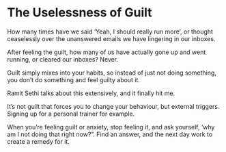 # The Uselessness of Guilt


How many times have we said ‘Yeah, I should really run more’, or thought
ceaselessly over the unanswered emails we have lingering in our inboxes.

After feeling the guilt, how many of us have actually gone up and went
running, or cleared our inboxes? Never.

Guilt simply mixes into your habits, so instead of just not doing something,
you don’t do something and feel guilty about it.

Ramit Sethi talks about this extensively, and it finally hit me.

It’s not guilt that forces you to change your behaviour, but external
triggers. Signing up for a personal trainer for example.

When you’re feeling guilt or anxiety, stop feeling it, and ask yourself, ‘why
am I not doing that right now?”. Find an answer, and the next day work to
create a remedy for it.

